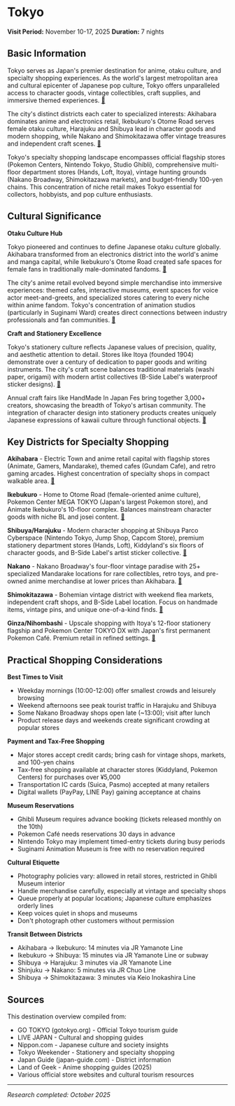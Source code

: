 # Tokyo

**Visit Period:** November 10-17, 2025
**Duration:** 7 nights

## Basic Information

Tokyo serves as Japan's premier destination for anime, otaku culture, and specialty shopping experiences. As the world's largest metropolitan area and cultural epicenter of Japanese pop culture, Tokyo offers unparalleled access to character goods, vintage collectibles, craft supplies, and immersive themed experiences. [🔗](https://www.gotokyo.org/en/)

The city's distinct districts each cater to specialized interests: Akihabara dominates anime and electronics retail, Ikebukuro's Otome Road serves female otaku culture, Harajuku and Shibuya lead in character goods and modern shopping, while Nakano and Shimokitazawa offer vintage treasures and independent craft scenes. [🔗](https://livejapan.com/en/article-a0000601/)

Tokyo's specialty shopping landscape encompasses official flagship stores (Pokemon Centers, Nintendo Tokyo, Studio Ghibli), comprehensive multi-floor department stores (Hands, Loft, Itoya), vintage hunting grounds (Nakano Broadway, Shimokitazawa markets), and budget-friendly 100-yen chains. This concentration of niche retail makes Tokyo essential for collectors, hobbyists, and pop culture enthusiasts.

## Cultural Significance

**Otaku Culture Hub**

Tokyo pioneered and continues to define Japanese otaku culture globally. Akihabara transformed from an electronics district into the world's anime and manga capital, while Ikebukuro's Otome Road created safe spaces for female fans in traditionally male-dominated fandoms. [🔗](https://www.nippon.com/en/japan-topics/g02316/)

The city's anime retail evolved beyond simple merchandise into immersive experiences: themed cafes, interactive museums, event spaces for voice actor meet-and-greets, and specialized stores catering to every niche within anime fandom. Tokyo's concentration of animation studios (particularly in Suginami Ward) creates direct connections between industry professionals and fan communities. [🔗](https://www.gotokyo.org/en/spot/173/index.html)

**Craft and Stationery Excellence**

Tokyo's stationery culture reflects Japanese values of precision, quality, and aesthetic attention to detail. Stores like Itoya (founded 1904) demonstrate over a century of dedication to paper goods and writing instruments. The city's craft scene balances traditional materials (washi paper, origami) with modern artist collectives (B-Side Label's waterproof sticker designs). [🔗](https://www.tokyoweekender.com/things-to-do-in-tokyo/where-to-shop-for-japanese-stationery-in-tokyo/)

Annual craft fairs like HandMade In Japan Fes bring together 3,000+ creators, showcasing the breadth of Tokyo's artisan community. The integration of character design into stationery products creates uniquely Japanese expressions of kawaii culture through functional objects. [🔗](https://www.timeout.com/tokyo/things-to-do/handmade-in-japan-fes)

## Key Districts for Specialty Shopping

**Akihabara** - Electric Town and anime retail capital with flagship stores (Animate, Gamers, Mandarake), themed cafes (Gundam Cafe), and retro gaming arcades. Highest concentration of specialty shops in compact walkable area. [🔗](https://www.landofgeek.com/posts/akihabara-anime-shopping-guide-2025)

**Ikebukuro** - Home to Otome Road (female-oriented anime culture), Pokemon Center MEGA TOKYO (Japan's largest Pokemon store), and Animate Ikebukuro's 10-floor complex. Balances mainstream character goods with niche BL and josei content. [🔗](https://eitaroblog.com/ikebukuro-anime-guide-otome-road-2025/)

**Shibuya/Harajuku** - Modern character shopping at Shibuya Parco Cyberspace (Nintendo Tokyo, Jump Shop, Capcom Store), premium stationery department stores (Hands, Loft), Kiddyland's six floors of character goods, and B-Side Label's artist sticker collective. [🔗](https://mihoshappylife.com/2023/03/11/shibuya-parco-cyberspace-otaku-paradise/)

**Nakano** - Nakano Broadway's four-floor vintage paradise with 25+ specialized Mandarake locations for rare collectibles, retro toys, and pre-owned anime merchandise at lower prices than Akihabara. [🔗](https://www.japan-guide.com/e/e3069.html)

**Shimokitazawa** - Bohemian vintage district with weekend flea markets, independent craft shops, and B-Side Label location. Focus on handmade items, vintage pins, and unique one-of-a-kind finds. [🔗](https://www.yokogaomag.com/tokyo-guide/shimokitazawa)

**Ginza/Nihombashi** - Upscale shopping with Itoya's 12-floor stationery flagship and Pokemon Center TOKYO DX with Japan's first permanent Pokemon Café. Premium retail in refined settings. [🔗](https://www.ito-ya.co.jp/ext/lang/en/index.html)

## Practical Shopping Considerations

**Best Times to Visit**
- Weekday mornings (10:00-12:00) offer smallest crowds and leisurely browsing
- Weekend afternoons see peak tourist traffic in Harajuku and Shibuya
- Some Nakano Broadway shops open late (~13:00); visit after lunch
- Product release days and weekends create significant crowding at popular stores

**Payment and Tax-Free Shopping**
- Major stores accept credit cards; bring cash for vintage shops, markets, and 100-yen chains
- Tax-free shopping available at character stores (Kiddyland, Pokemon Centers) for purchases over ¥5,000
- Transportation IC cards (Suica, Pasmo) accepted at many retailers
- Digital wallets (PayPay, LINE Pay) gaining acceptance at chains

**Museum Reservations**
- Ghibli Museum requires advance booking (tickets released monthly on the 10th)
- Pokemon Café needs reservations 30 days in advance
- Nintendo Tokyo may implement timed-entry tickets during busy periods
- Suginami Animation Museum is free with no reservation required

**Cultural Etiquette**
- Photography policies vary: allowed in retail stores, restricted in Ghibli Museum interior
- Handle merchandise carefully, especially at vintage and specialty shops
- Queue properly at popular locations; Japanese culture emphasizes orderly lines
- Keep voices quiet in shops and museums
- Don't photograph other customers without permission

**Transit Between Districts**
- Akihabara → Ikebukuro: 14 minutes via JR Yamanote Line
- Ikebukuro → Shibuya: 15 minutes via JR Yamanote Line or subway
- Shibuya → Harajuku: 3 minutes via JR Yamanote Line
- Shinjuku → Nakano: 5 minutes via JR Chuo Line
- Shibuya → Shimokitazawa: 3 minutes via Keio Inokashira Line

## Sources

This destination overview compiled from:
- GO TOKYO (gotokyo.org) - Official Tokyo tourism guide
- LIVE JAPAN - Cultural and shopping guides
- Nippon.com - Japanese culture and society insights
- Tokyo Weekender - Stationery and specialty shopping
- Japan Guide (japan-guide.com) - District information
- Land of Geek - Anime shopping guides (2025)
- Various official store websites and cultural tourism resources

---

*Research completed: October 2025*
